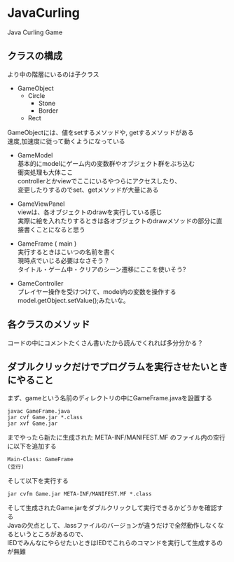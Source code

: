 # JavaCurling  
Java Curling Game  
  
## クラスの構成  
より中の階層にいるのは子クラス  
- GameObject  
  - Circle  
    - Stone  
    - Border  
  - Rect  
  
GameObjectには、値をsetするメソッドや, getするメソッドがある  
速度,加速度に従って動くようになっている  
  
- GameModel  
基本的にmodelにゲーム内の変数群やオブジェクト群をぶち込む  
衝突処理も大体ここ  
controllerとかviewでここにいるやつらにアクセスしたり、  
変更したりするのでset、getメソッドが大量にある  
  
- GameViewPanel  
viewは、各オブジェクトのdrawを実行している感じ  
実際に絵を入れたりするときは各オブジェクトのdrawメソッドの部分に直接書くことになると思う
  
- GameFrame ( main )  
実行するときはこいつの名前を書く  
現時点でいじる必要はなさそう？  
タイトル・ゲーム中・クリアのシーン遷移にここを使いそう?  
  
- GameController  
プレイヤー操作を受けつけて、model内の変数を操作する  
model.getObject.setValue();みたいな。  
  
## 各クラスのメソッド
コードの中にコメントたくさん書いたから読んでくれれば多分分かる？  
  
## ダブルクリックだけでプログラムを実行させたいときにやること
  
まず、gameという名前のディレクトリの中にGameFrame.javaを設置する  
  
```
javac GameFrame.java
jar cvf Game.jar *.class
jar xvf Game.jar
```
  
までやったら新たに生成された META-INF/MANIFEST.MF のファイル内の空行に以下を追加する  
  
```
Main-Class: GameFrame
(空行)
```
  
そして以下を実行する  
  
```
jar cvfm Game.jar META-INF/MANIFEST.MF *.class
```
  
そして生成されたGame.jarをダブルクリックして実行できるかどうかを確認する  
Javaの欠点として、.lassファイルのバージョンが違うだけで全然動作しなくなるというところがあるので、  
IEDでみんなにやらせたいときはIEDでこれらのコマンドを実行して生成するのが無難
  
